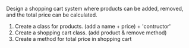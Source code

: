 Design a shopping cart system where products can be added, removed, and the total price can be
calculated.

1. Create a class for products. (add a name + price) + 'contructor'
2. Create a shopping cart class. (add product & remove method) 
3. Create a method for total price in shopping cart